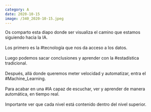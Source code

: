 ```yaml
--- 
category: A 
date: 2020-10-15 
image: /340_2020-10-15.jpeg 
--- 
```


Os comparto esta diapo donde ser visualiza el camino que estamos siguiendo hacia la IA.<br><br>Los primero es la #tecnología que nos da acceso a los datos.<br><br>Luego podemos sacar conclusiones y aprender con la #estadística tradicional.<br><br>Después, allá donde queremos meter velocidad y automatizar, entra el #Machine_Learning.<br><br>Para acabar en una #IA capaz de escuchar, ver y aprender de manera automática, en tiempo real.<br><br>Importante ver que cada nivel está contenido dentro del nivel superior.